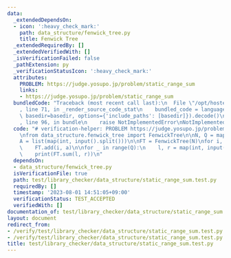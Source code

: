 ```yaml
---
data:
  _extendedDependsOn:
  - icon: ':heavy_check_mark:'
    path: data_structure/fenwick_tree.py
    title: Fenwick Tree
  _extendedRequiredBy: []
  _extendedVerifiedWith: []
  _isVerificationFailed: false
  _pathExtension: py
  _verificationStatusIcon: ':heavy_check_mark:'
  attributes:
    PROBLEM: https://judge.yosupo.jp/problem/static_range_sum
    links:
    - https://judge.yosupo.jp/problem/static_range_sum
  bundledCode: "Traceback (most recent call last):\n  File \"/opt/hostedtoolcache/PyPy/3.7.13/x64/site-packages/onlinejudge_verify/documentation/build.py\"\
    , line 71, in _render_source_code_stat\n    bundled_code = language.bundle(stat.path,\
    \ basedir=basedir, options={'include_paths': [basedir]}).decode()\n  File \"/opt/hostedtoolcache/PyPy/3.7.13/x64/site-packages/onlinejudge_verify/languages/python.py\"\
    , line 96, in bundle\n    raise NotImplementedError\nNotImplementedError\n"
  code: "# verification-helper: PROBLEM https://judge.yosupo.jp/problem/static_range_sum\n\
    \nfrom data_structure.fenwick_tree import FenwickTree\n\nN, Q = map(int, input().split())\n\
    A = list(map(int, input().split()))\n\nFT = FenwickTree(N)\nfor i, a in enumerate(A):\n\
    \    FT.add(i, a)\n\nfor _ in range(Q):\n    l, r = map(int, input().split())\n\
    \    print(FT.sum(l, r))\n"
  dependsOn:
  - data_structure/fenwick_tree.py
  isVerificationFile: true
  path: test/library_checker/data_structure/static_range_sum.test.py
  requiredBy: []
  timestamp: '2023-08-01 14:51:05+09:00'
  verificationStatus: TEST_ACCEPTED
  verifiedWith: []
documentation_of: test/library_checker/data_structure/static_range_sum.test.py
layout: document
redirect_from:
- /verify/test/library_checker/data_structure/static_range_sum.test.py
- /verify/test/library_checker/data_structure/static_range_sum.test.py.html
title: test/library_checker/data_structure/static_range_sum.test.py
---
```

